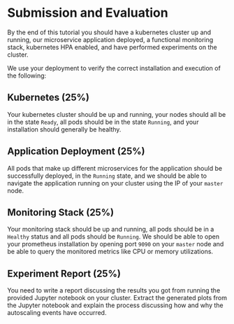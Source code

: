 # Submission and Evaluation 

By the end of this tutorial you should have a kubernetes cluster up and
running, our microservice application deployed, a functional monitoring stack,
kubernetes HPA enabled, and have performed experiments on the cluster.

We use your deployment to verify the correct installation and execution of the following:

## Kubernetes (25%)

Your kubernetes cluster should be up and running, your nodes should all be in the
state `Ready`, all pods should be in the state `Running`, and your installation should
generally be healthy.

## Application Deployment (25%)

All pods that make up different microservices for the application should be successfully
deployed, in the `Running` state, and we should be able to navigate the application
running on your cluster using the IP of your `master` node.

## Monitoring Stack (25%)

Your monitoring stack should be up and running, all pods should be in a `Healthy`
status and all pods should be `Running`. We should be able to open your prometheus
installation by opening port `9090` on your `master` node and be able to query
the monitored metrics like CPU or memory utilizations.

## Experiment Report (25%)

You need to write a report discussing the results you got from running the provided
Jupyter notebook on your cluster. Extract the generated plots from the Jupyter notebook
and explain the process discussing how and why the autoscaling events have occurred.
